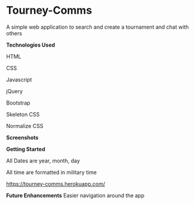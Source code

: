 # Tourney-Comms
A simple web application to search and create a tournament and chat with others

**Technologies Used**

HTML

CSS

Javascript

jQuery

Bootstrap

Skeleton CSS

Normalize CSS

**Screenshots**

**Getting Started**

All Dates are year, month, day

All time are formatted in military time

https://tourney-comms.herokuapp.com/

**Future Enhancements**
Easier navigation around the app
